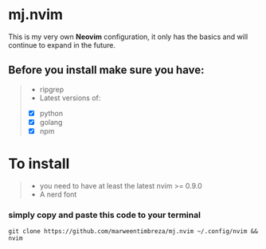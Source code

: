 # mj.nvim

This is my very own **Neovim** configuration, it only has the basics and will continue to expand in the future. 

## Before you install make sure you have:
> - ripgrep
> - Latest versions of:
> - [x] python
> - [x] golang
> - [x] npm

# To install

> - you need to have at least the latest nvim >= 0.9.0
> - A nerd font
### simply copy and paste this code to your terminal
```
git clone https://github.com/marweentimbreza/mj.nvim ~/.config/nvim && nvim
```
